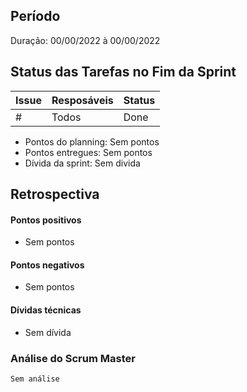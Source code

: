 ## Período
Duração: 00/00/2022 à 00/00/2022

<!-- ### Presenças Sprint Plaining + Sprint Review
| Membros  |  Planning  |Review  |
| ------------------- | ------------------- |------------------- |
|  Ciro Costa |   ✔  |   ✔  |
|  Carlos Daniel |  ✔  |  ✔  |
|  Carlos Eduardo | x |  ✔  |
|  Gabriel |  ✔  |  ✔  |
|  Erick |  ✔  |  ✔  |
|  Paulo Vitor |  x  |  ✔  | -->

## Status das Tarefas no Fim da Sprint
| **Issue** | **Resposáveis** | **Status** |
|--|--|--|
|  #  | Todos  | Done |

- Pontos do planning: Sem pontos
- Pontos entregues: Sem pontos
- Dívida da sprint: Sem divida

## Retrospectiva
#### Pontos positivos
- Sem pontos

#### Pontos negativos
- Sem pontos

#### Dívidas técnicas
- Sem dívida

### Análise do Scrum Master
    Sem análise